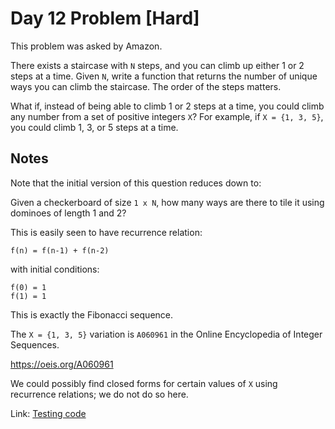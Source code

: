 # Day 12 Problem \[Hard\]

This problem was asked by Amazon.

There exists a staircase with `N` steps, and you can climb up either 1 or 2 steps at a time. Given `N`, write a function
that returns the number of unique ways you can climb the staircase. The order of the steps matters.

What if, instead of being able to climb 1 or 2 steps at a time, you could climb any number from a set of positive
integers `X`? For example, if `X = {1, 3, 5}`, you could climb 1, 3, or 5 steps at a time.

## Notes

Note that the initial version of this question reduces down to:

Given a checkerboard of size `1 x N`, how many ways are there to tile it using dominoes of length 1 and 2?

This is easily seen to have recurrence relation:

```
f(n) = f(n-1) + f(n-2)
```

with initial conditions:

```
f(0) = 1
f(1) = 1
```

This is exactly the Fibonacci sequence.

The `X = {1, 3, 5}` variation is `A060961` in the Online Encyclopedia of Integer Sequences.

https://oeis.org/A060961

We could possibly find closed forms for certain values of `X` using recurrence relations; we do not do so here.

Link: [Testing code](../../test/TestDay012.cpp)